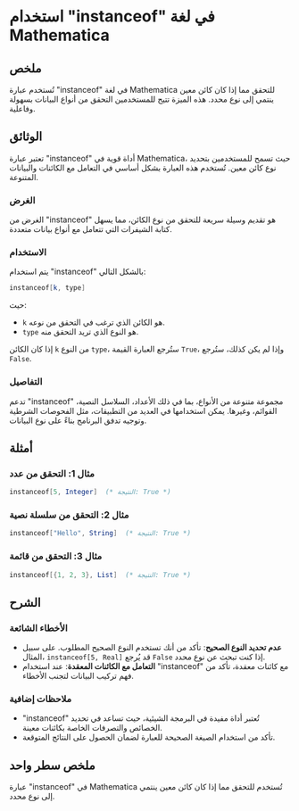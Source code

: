 <!--
Meta Description: # استخدام "instanceof" في لغة Mathematica ## ملخص تُستخدم عبارة "instanceof" في لغة Mathematica للتحقق مما إذا كان كائن معين ينتمي إلى نوع محدد. هذه ا...
Meta Keywords: instanceof, mathematica, نوع, التحقق, استخدام
-->

# استخدام "instanceof" في لغة Mathematica

## ملخص
تُستخدم عبارة "instanceof" في لغة Mathematica للتحقق مما إذا كان كائن معين ينتمي إلى نوع محدد. هذه الميزة تتيح للمستخدمين التحقق من أنواع البيانات بسهولة وفاعلية.

## الوثائق
تعتبر عبارة "instanceof" أداة قوية في Mathematica، حيث تسمح للمستخدمين بتحديد نوع كائن معين. تُستخدم هذه العبارة بشكل أساسي في التعامل مع الكائنات والبيانات المتنوعة. 

### الغرض
الغرض من "instanceof" هو تقديم وسيلة سريعة للتحقق من نوع الكائن، مما يسهل كتابة الشيفرات التي تتعامل مع أنواع بيانات متعددة.

### الاستخدام
يتم استخدام "instanceof" بالشكل التالي:
```mathematica
instanceof[k, type]
```
حيث:
- `k` هو الكائن الذي ترغب في التحقق من نوعه.
- `type` هو النوع الذي تريد التحقق منه.

إذا كان الكائن `k` من النوع `type`، ستُرجع العبارة القيمة `True`، وإذا لم يكن كذلك، ستُرجع `False`.

### التفاصيل
تدعم "instanceof" مجموعة متنوعة من الأنواع، بما في ذلك الأعداد، السلاسل النصية، القوائم، وغيرها. يمكن استخدامها في العديد من التطبيقات، مثل الفحوصات الشرطية وتوجيه تدفق البرنامج بناءً على نوع البيانات.

## أمثلة
### مثال 1: التحقق من عدد
```mathematica
instanceof[5, Integer]  (* النتيجة: True *)
```

### مثال 2: التحقق من سلسلة نصية
```mathematica
instanceof["Hello", String]  (* النتيجة: True *)
```

### مثال 3: التحقق من قائمة
```mathematica
instanceof[{1, 2, 3}, List]  (* النتيجة: True *)
```

## الشرح
### الأخطاء الشائعة
- **عدم تحديد النوع الصحيح**: تأكد من أنك تستخدم النوع الصحيح المطلوب. على سبيل المثال، `instanceof[5, Real]` قد يُرجع `False` إذا كنت تبحث عن نوع محدد.
- **التعامل مع الكائنات المعقدة**: عند استخدام "instanceof" مع كائنات معقدة، تأكد من فهم تركيب البيانات لتجنب الأخطاء.

### ملاحظات إضافية
- "instanceof" تُعتبر أداة مفيدة في البرمجة الشيئية، حيث تساعد في تحديد الخصائص والتصرفات الخاصة بكائنات معينة.
- تأكد من استخدام الصيغة الصحيحة للعبارة لضمان الحصول على النتائج المتوقعة.

## ملخص سطر واحد
عبارة "instanceof" في Mathematica تُستخدم للتحقق مما إذا كان كائن معين ينتمي إلى نوع محدد.